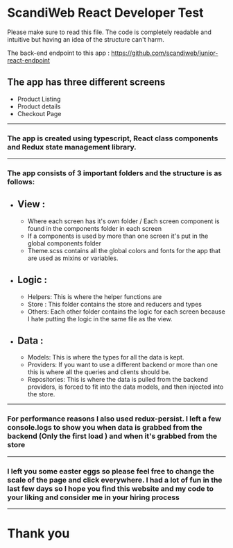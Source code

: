 # ScandiWeb React Developer Test

Please make sure to read this file. The code is completely readable and intuitive but having an idea of the structure can't harm.

The back-end endpoint to this app : https://github.com/scandiweb/junior-react-endpoint

## The app has three different screens 
- Product Listing
- Product details
- Checkout Page
--------------------------------------------
### The app is created using typescript, React class components and Redux state management library.

--------------------------------------------
### The app consists of 3 important folders and the structure is as follows:
- ## View :
  -  Where each screen has it's own folder / Each screen component is found in the components folder in each screen
  - If a components is used by more than one screen it's put in the global components folder
  - Theme.scss contains all the global colors and fonts for the app that are used as mixins or variables.
- ## Logic :
  - Helpers: This is where the helper functions are
  - Store : This folder contains the store and reducers and types
  - Others: Each other folder contains the logic for each screen because I hate putting the logic in the same file as the view.
- ## Data :
    - Models: This is where the types for all the data is kept.
    - Providers: If you want to use a different backend or more than one this is where all the queries and clients should be.
    - Repositories: This is where the data is pulled from the backend providers, is forced to fit into the data models, and then injected into the store. 

--------------------------------------

### For performance reasons I also used redux-persist. I left a few console.logs to show you when data is grabbed from the backend (Only the first load ) and when it's grabbed from the store 
--------------------------------------
### I left you some easter eggs so please feel free to change the scale of the page and click everywhere. I had a lot of fun in the last few days so I hope you find this website and my code to your liking and consider me in your hiring process
--------------------------------------
# Thank you
